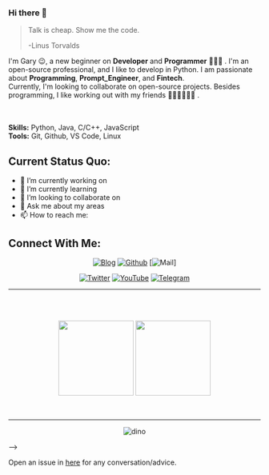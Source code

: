 ### Hi there 👋

> Talk is cheap. Show me the code.
>
> -Linus Torvalds




I'm Gary 😉, a new beginner on  **Developer** and **Programmer** 👨🏻‍💻 . I'm an open-source professional, and I like to develop in Python.
 I am passionate about **Programming**, **Prompt_Engineer**, and **Fintech**. 
</br>
Currently, I'm looking to collaborate on open-source projects. 
Besides programming, I like working out with my friends 🏃⛹️‍♂️🏋🏼‍♂️ .
</br>
</br>
</br>



**Skills:** Python, Java, C/C++, JavaScript
</br>
**Tools:** Git, Github, VS Code, Linux
</br>


**Current Status Quo:**
----

- 🔭 I’m currently working on <Programming>
- 🌱 I’m currently learning <Java>
- 👯 I’m looking to collaborate on <Fintech Application development>
- 💬 Ask me about my areas
- 📫 How to reach me: 
<h2 align="left">Connect With Me:</h2>

<div align=center>

[![Blog](https://img.shields.io/badge/Blog-00FFFF?style=for-the-badge&logo=blogger&logoColor=white)](https://www.garyhou2023.info/)
[![Github](https://img.shields.io/badge/GitHub-100000?style=for-the-badge&logo=github&logoColor=white)](https://github.com/hougarry)
[![Mail](https://img.shields.io/badge/Gmail-EA4335?style=for-the-badge&logo=gmail&logoColor=white)]

[![Twitter](https://img.shields.io/badge/Twitter-1DA1F2?style=for-the-badge&logo=twitter&logoColor=white)](https://twitter.com/garry02061)
[![YouTube](https://img.shields.io/badge/YouTube-C4302B?style=for-the-badge&logo=youtube&logoColor=white)](https://www.youtube.com/@garryhou9639/)
[![Telegram](https://img.shields.io/badge/Telegram-0088CC?style=for-the-badge&logo=telegram&logoColor=white)](https://t.me/Gary_Hou)


  
</div>


-----

 <br>
 <br>
 <p align="center">
  <img height="150" src="https://github-readme-stats-one-jet-43.vercel.app/api/top-langs/?username=hougarry&layout=compact&hide=html&theme=react"/>
 
 
  <img height="150" src="https://github-readme-stats-one-jet-43.vercel.app/api?username=hougarry&title_color=9925be&text_color=2596be&bg_color=041014&show_icons=true&layout=compact&theme=react&include_all_commits=true"/>
  </P><br>
  
 
 
 
----------------

<div align=center>

![dino](https://gitee.com/skykeyjoker/PicCloud/raw/master/img/dino.gif)
  
</div>












-->

Open an issue in [here](https://github.com/hougarry/Gittalk_comments/issues/new) for any conversation/advice. 
